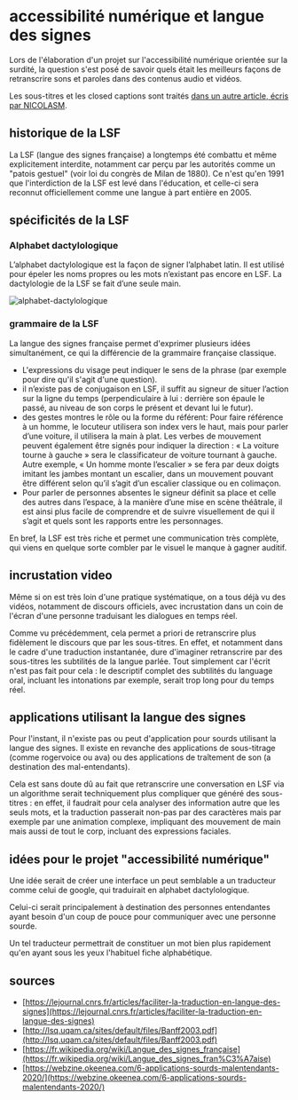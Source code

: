 # accessibilité numérique et langue des signes

Lors de l'élaboration d'un projet sur l'accessibilité numérique orientée sur la surdité, la question s'est posé de savoir quels était les meilleurs façons de retranscrire sons et paroles dans des contenus audio et vidéos.

Les sous-titres et les closed captions sont traités [dans un autre article, écris par NICOLASM](https://promo-68.codeur.online/blog/index.php/author/nicolasm/).

## historique de la LSF

La LSF (langue des signes française) a longtemps été combattu et même explicitement interdite, notamment car perçu par les autorités comme un "patois gestuel" (voir loi du congrès de Milan de 1880). Ce n'est qu'en 1991 que l'interdiction de la LSF est levé dans l'éducation, et celle-ci sera reconnut officiellement comme une langue à part entière en 2005.

## spécificités de la LSF

### Alphabet dactylologique

L’alphabet dactylologique est la façon de signer l’alphabet latin. Il est utilisé pour épeler les noms propres ou les mots n’existant pas encore en LSF. La dactylologie de la LSF se fait d’une seule main.

![alphabet-dactylologique](https://i.skyrock.net/4344/90654344/pics/3214260057_1_2_xhtTxouG.jpg "alphabet-dactylologique")

### grammaire de la LSF

La langue des signes française permet d'exprimer plusieurs idées simultanément, ce qui la différencie de la grammaire française classique.

- L'expressions du visage peut indiquer le sens de la phrase (par exemple pour dire qu'il s'agit d'une question).
- il n’existe pas de conjugaison en LSF, il suffit au signeur de situer l’action sur la ligne du temps (perpendiculaire à lui : derrière son épaule le passé, au niveau de son corps le présent et devant lui le futur).
- des gestes montres le rôle ou la forme du référent: Pour faire référence à un homme, le locuteur utilisera son index vers le haut, mais pour parler d’une voiture, il utilisera la main à plat. Les verbes de mouvement peuvent également être signés pour indiquer la direction : « La voiture tourne à gauche » sera le classificateur de voiture tournant à gauche. Autre exemple‚ « Un homme monte l’escalier » se fera par deux doigts imitant les jambes montant un escalier, dans un mouvement pouvant être différent selon qu’il s’agit d’un escalier classique ou en colimaçon.
- Pour parler de personnes absentes le signeur définit sa place et celle des autres dans l’espace, à la manière d’une mise en scène théâtrale, il est ainsi plus facile de comprendre et de suivre visuellement de qui il s’agit et quels sont les rapports entre les personnages.

En bref, la LSF est très riche et permet une communication très complète, qui viens en quelque sorte combler par le visuel le manque à gagner auditif.

## incrustation video

Même si on est très loin d'une pratique systématique, on a tous déjà vu des vidéos, notamment de discours officiels, avec incrustation dans un coin de l'écran d'une personne traduisant les dialogues en temps réel. 

Comme vu précédemment, cela permet a priori de retranscrire plus fidèlement le discours que par les sous-titres. En effet, et notamment dans le cadre d'une traduction instantanée, dure d'imaginer retranscrire par des sous-titres les subtilités de la langue parlée. Tout simplement car l'écrit n'est pas fait pour cela : le descriptif complet des subtilités du language oral, incluant les intonations par exemple, serait trop long pour du temps réel.

## applications utilisant la langue des signes

Pour l'instant, il n'existe pas ou peut d'application pour sourds utilisant la langue des signes. Il existe en revanche des applications de sous-titrage (comme rogervoice ou ava) ou des applications de traîtement de son (a destination des mal-entendants).

Cela est sans doute dû au fait que retranscrire une conversation en LSF via un algorithme serait techniquement plus compliquer que généré des sous-titres : en effet, il faudrait pour cela analyser des information autre que les seuls mots, et la traduction passerait non-pas par des caractères mais par exemple par une animation complexe, impliquant des mouvement de main mais aussi de tout le corp, incluant des expressions faciales.

## idées pour le projet "accessibilité numérique"

Une idée serait de créer une interface un peut semblable a un traducteur comme celui de google, qui traduirait en alphabet dactylologique.

Celui-ci serait principalement à destination des personnes entendantes ayant besoin d'un coup de pouce pour communiquer avec une personne sourde.

Un tel traducteur permettrait de constituer un mot bien plus rapidement qu'en ayant sous les yeux l'habituel fiche alphabétique.

## sources

- [https://lejournal.cnrs.fr/articles/faciliter-la-traduction-en-langue-des-signes](https://lejournal.cnrs.fr/articles/faciliter-la-traduction-en-langue-des-signes)
- [http://lsq.uqam.ca/sites/default/files/Banff2003.pdf](http://lsq.uqam.ca/sites/default/files/Banff2003.pdf)
- [https://fr.wikipedia.org/wiki/Langue_des_signes_française](https://fr.wikipedia.org/wiki/Langue_des_signes_fran%C3%A7aise)
- [https://webzine.okeenea.com/6-applications-sourds-malentendants-2020/](https://webzine.okeenea.com/6-applications-sourds-malentendants-2020/)